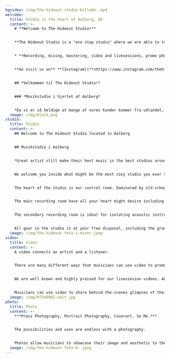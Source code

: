 ```yaml
---
bgvideo: /img/the-hideout-studio-billede-.mp4
welcome:
  title: Studio in the heart of Aalborg, DK
  content: >-
    # **Welcome to The Hideout Studio!**


    **The Hideout Studio is a "one stop studio" where we are able to take care of the following:**


    * **Recording, mixing, mastering, video and livesessions, promo photosessions and music distribution.**


    **Go visit us on** **[Instagram](**<https://www.instagram.com/thehideoutstudio/>**)**


    ## *V﻿elkommen til The Hideout Studio!*


    ### *Musikstudie i hjertet af Aalborg*


    *D﻿a vi er så heldige at mange af vores kunder kommer fra udlandet, vil du/i opleve at vores hjemmeside overvejende er på engelsk, men frygt ikke vores musikstudie ligger i Aalborg.*
  image: /img/black.png
studio:
  title: Studio
  content: >-
    ## Welcome to The Hideout Studio located in Aalborg


    ## Musikstudie i Aalborg


    *G﻿reat arti﻿st still make their best music in the best studios around the world and we are ready for you.*


    W﻿e welcome you inside what might be the most cozy studio you ever seen, thats what our clients calls The Hideout. A welcoming atmosphere greats you when you enter each of our recording rooms. 


    The heart of the studio is our control room. Dominated by old-school analogue equipment combined with modern hardware and software. 


    The main recording room have all your heart might desire including old Vox and Fender amplifiers as well as our 1896 Steinway & Sons B211 grand piano.


    The secondary recording room is ideal for isolating acoustic instruments or vocals during full band recording sessions. 


    All gear in the studio is at your free disposal, including the grandpiano.
  image: /img/the-hideout-foto-1-mixer.jpeg
video:
  title: Video
  content: >-
    A video connects an artist and a listener.


    T﻿here are many different ways that musicians can use video to promote their music and connect with their audience. By leveraging the power of video, musicians can reach a wider audience, build their brand, and share their music with the world.


    W﻿e are well known and highly praised for our livessesion videos. An effective an immersive way to draw the viewers into the music and also a very professionally booking material. A livessions is an effective way to showcase the band or the artist live performance.


    Musicians can use video to share behind-the-scenes glimpses of their lives and their creative process. This can help to create a sense of intimacy and connection with their audience and give fans an inside look at the musician's world. These BTS glimpses also serves as great content for social media platforms, a online presences is more important now than ever in the competetive market of great music.
  image: /img/073a9982-edit.jpg
photo:
  title: Photo
  content: >-
    ***Press Photography, Portrait Photography, Coverart, So Me.***


    The possibilities and uses are endless with a photography.


    Photos allow musicians to showcase their image and aesthetic to their audience. This can be especially important for musicians who are trying to build their brand and establish their identity. By selecting and sharing high-quality photos that reflect their style and personality, you as a musician can create a visual representation of your music and your brand.
  image: /img/the-hideout-foto-6-.jpeg
---
```

